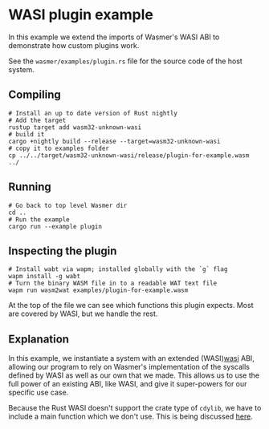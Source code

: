 # WASI plugin example

In this example we extend the imports of Wasmer's WASI ABI to demonstrate how custom plugins work.

See the `wasmer/examples/plugin.rs` file for the source code of the host system.

## Compiling

```
# Install an up to date version of Rust nightly
# Add the target
rustup target add wasm32-unknown-wasi
# build it
cargo +nightly build --release --target=wasm32-unknown-wasi
# copy it to examples folder
cp ../../target/wasm32-unknown-wasi/release/plugin-for-example.wasm ../
```

## Running
```
# Go back to top level Wasmer dir
cd ..
# Run the example
cargo run --example plugin
```

## Inspecting the plugin
```
# Install wabt via wapm; installed globally with the `g` flag
wapm install -g wabt
# Turn the binary WASM file in to a readable WAT text file
wapm run wasm2wat examples/plugin-for-example.wasm
```

At the top of the file we can see which functions this plugin expects.  Most are covered by WASI, but we handle the rest.

## Explanation

In this example, we instantiate a system with an extended (WASI)[wasi] ABI, allowing our program to rely on Wasmer's implementation of the syscalls defined by WASI as well as our own that we made.  This allows us to use the full power of an existing ABI, like WASI, and give it super-powers for our specific use case.

Because the Rust WASI doesn't support the crate type of `cdylib`, we have to include a main function which we don't use.  This is being discussed [here](https://github.com/WebAssembly/WASI/issues/24).

[wasi]: https://hacks.mozilla.org/2019/03/standardizing-wasi-a-webassembly-system-interface/